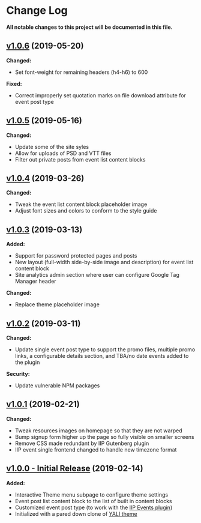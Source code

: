 # Change Log
**All notable changes to this project will be documented in this file.**

## [v1.0.6](https://github.com/IIP-Design/interactive-theme/tree/v1.0.6) (2019-05-20)

**Changed:**
- Set font-weight for remaining headers (h4-h6) to 600

**Fixed:**
- Correct improperly set quotation marks on file download attribute for event post type

## [v1.0.5](https://github.com/IIP-Design/interactive-theme/tree/v1.0.5) (2019-05-16)

**Changed:**
- Update some of the site syles
- Allow for uploads of PSD and VTT files
- Filter out private posts from event list content blocks

## [v1.0.4](https://github.com/IIP-Design/interactive-theme/tree/v1.0.4) (2019-03-26)

**Changed:**
- Tweak the event list content block placeholder image
- Adjust font sizes and colors to conform to the style guide

## [v1.0.3](https://github.com/IIP-Design/interactive-theme/tree/v1.0.3) (2019-03-13)

**Added:**
- Support for password protected pages and posts
- New layout (full-width side-by-side image and description) for event list content block
- Site analytics admin section where user can configure Google Tag Manager header

**Changed:**
- Replace theme placeholder image

## [v1.0.2](https://github.com/IIP-Design/interactive-theme/tree/v1.0.2) (2019-03-11)

**Changed:**
- Update single event post type to support the promo files, multiple promo links, a configurable details section, and TBA/no date events added to the plugin

**Security:**
- Update vulnerable NPM packages

## [v1.0.1](https://github.com/IIP-Design/interactive-theme/tree/v1.0.1) (2019-02-21)

**Changed:**
- Tweak resources images on homepage so that they are not warped
- Bump signup form higher up the page so fully visible on smaller screens
- Remove CSS made redundant by IIP Gutenberg plugin
- IIP event single frontend changed to handle new timezone format

## [v1.0.0 - Initial Release](https://github.com/IIP-Design/interactive-theme/tree/v1.0.0) (2019-02-14)

**Added:**

- Interactive Theme menu subpage to configure theme settings
- Event post list content block to the list of built in content blocks
- Customized event post type (to work with the [IIP Events plugin](https://github.com/IIP-Design/iip-events))
- Initialized with a pared down clone of [YALI theme](https://github.com/IIP-Design/yali-theme)